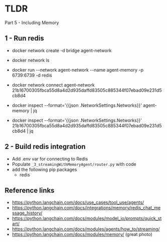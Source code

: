 # TLDR
Part 5 - Including Memory

## 1 - Run redis
- docker network create -d bridge agent-network
- docker network ls
- docker run --network agent-network --name agent-memory -p 6739:6739 -d redis
- docker network connect agent-network 21b16700305fbca55d8a4d2d935daffd83505c885344f07ebad09e231d5cb8d4 <!-- ie: the devcontainer -->

- docker inspect --format='{{json .NetworkSettings.Networks}}' agent-memory | jq
- docker inspect --format='{{json .NetworkSettings.Networks}}' 21b16700305fbca55d8a4d2d935daffd83505c885344f07ebad09e231d5cb8d4 | jq


## 2 - Build redis integration
- Add .env var for connecting to Redis
- Populate `_3_streamingWithMemoryAgent/router.py` with code
- add the following pip packages
    - redis

## Reference links
- https://python.langchain.com/docs/use_cases/tool_use/agents/
- https://python.langchain.com/docs/integrations/memory/redis_chat_message_history/
- https://python.langchain.com/docs/modules/model_io/prompts/quick_start/
- https://python.langchain.com/docs/modules/agents/how_to/streaming/
- https://python.langchain.com/docs/modules/memory/ (great photo)